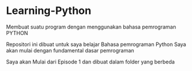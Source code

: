 # Learning-Python
Membuat suatu program dengan menggunakan bahasa pemrograman PYTHON

Repositori ini dibuat untuk saya belajar Bahasa pemrograman Python
Saya akan mulai dengan fundamental dasar pemrograman

Saya akan Mulai dari Episode 1 dan dibuat dalam folder yang berbeda



